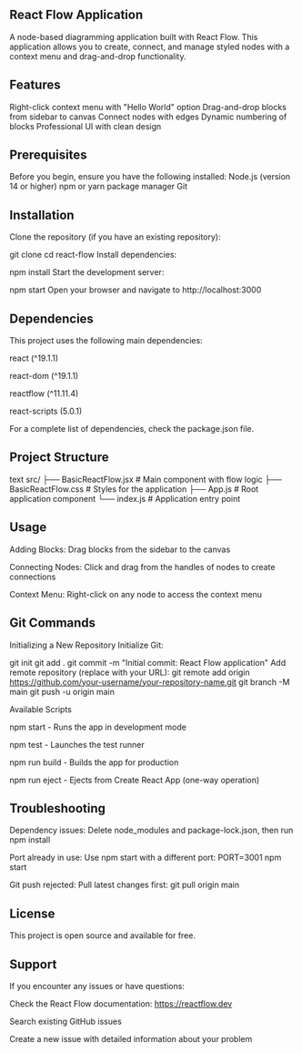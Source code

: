 ## React Flow Application

A  node-based diagramming application built with React Flow. This application allows you to create, connect, and manage styled nodes with a context menu and drag-and-drop functionality.

## Features

 Right-click context menu with "Hello World" option
 Drag-and-drop blocks from sidebar to canvas
 Connect nodes with edges
 Dynamic numbering of blocks
 Professional UI with clean design

## Prerequisites

Before you begin, ensure you have the following installed:
Node.js (version 14 or higher)
npm or yarn package manager
Git

## Installation
Clone the repository (if you have an existing repository):

git clone <your-repository-url>
cd react-flow
Install dependencies:

npm install
Start the development server:

npm start
Open your browser and navigate to http://localhost:3000

## Dependencies
This project uses the following main dependencies:

react (^19.1.1)

react-dom (^19.1.1)

reactflow (^11.11.4)

react-scripts (5.0.1)

For a complete list of dependencies, check the package.json file.

## Project Structure
text
src/
├── BasicReactFlow.jsx    # Main component with flow logic
├── BasicReactFlow.css    # Styles for the application
├── App.js               # Root application component
└── index.js             # Application entry point

## Usage
Adding Blocks: Drag blocks from the sidebar to the canvas

Connecting Nodes: Click and drag from the handles of nodes to create connections

Context Menu: Right-click on any node to access the context menu


## Git Commands
Initializing a New Repository
Initialize Git:

git init
git add .
git commit -m "Initial commit: React Flow application"
Add remote repository (replace with your URL):
git remote add origin https://github.com/your-username/your-repository-name.git
git branch -M main
git push -u origin main


Available Scripts

npm start - Runs the app in development mode

npm test - Launches the test runner

npm run build - Builds the app for production

npm run eject - Ejects from Create React App (one-way operation)

## Troubleshooting
Dependency issues: Delete node_modules and package-lock.json, then run npm install

Port already in use: Use npm start with a different port: PORT=3001 npm start

Git push rejected: Pull latest changes first: git pull origin main

## License
This project is open source and available for free.

## Support
If you encounter any issues or have questions:

Check the React Flow documentation: https://reactflow.dev

Search existing GitHub issues

Create a new issue with detailed information about your problem